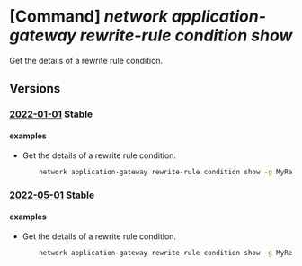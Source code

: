 # [Command] _network application-gateway rewrite-rule condition show_

Get the details of a rewrite rule condition.

## Versions

### [2022-01-01](/Resources/mgmt-plane/L3N1YnNjcmlwdGlvbnMve30vcmVzb3VyY2Vncm91cHMve30vcHJvdmlkZXJzL21pY3Jvc29mdC5uZXR3b3JrL2FwcGxpY2F0aW9uZ2F0ZXdheXMve30=/2022-01-01.xml) **Stable**

<!-- mgmt-plane /subscriptions/{}/resourcegroups/{}/providers/microsoft.network/applicationgateways/{} 2022-01-01 properties.rewriteRuleSets[].properties.rewriteRules[].conditions[] -->

#### examples

- Get the details of a rewrite rule condition.
    ```bash
        network application-gateway rewrite-rule condition show -g MyResourceGroup --gateway-name MyGateway --rule-set-name MyRuleSet --rule-name MyRule --variable MyVariable
    ```

### [2022-05-01](/Resources/mgmt-plane/L3N1YnNjcmlwdGlvbnMve30vcmVzb3VyY2Vncm91cHMve30vcHJvdmlkZXJzL21pY3Jvc29mdC5uZXR3b3JrL2FwcGxpY2F0aW9uZ2F0ZXdheXMve30=/2022-05-01.xml) **Stable**

<!-- mgmt-plane /subscriptions/{}/resourcegroups/{}/providers/microsoft.network/applicationgateways/{} 2022-05-01 properties.rewriteRuleSets[].properties.rewriteRules[].conditions[] -->

#### examples

- Get the details of a rewrite rule condition.
    ```bash
        network application-gateway rewrite-rule condition show -g MyResourceGroup --gateway-name MyGateway --rule-set-name MyRuleSet --rule-name MyRule --variable MyVariable
    ```
